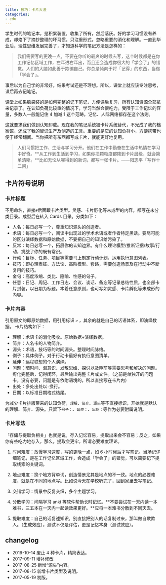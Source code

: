 ```yaml
---
title: 技巧：卡片大法
categories: 
- edu
---
```


学生时代的笔记本，是积累装置，收集了所有，然后落灰。好的学习习惯没有养成，却烙下了摘抄整理的坏习惯。只注重形式，忽略重要的消化和理解。一直到毕业后，理性思维发展完善了，才知道科学的笔记方法是怎样的：

> 我们需要写的更晚一点，不要在你听的最爽的时候去写，这个时候都是在你工作记忆区域工作，左耳进右耳出，而且还会造成你很大的「学会了」的错觉。人们的大脑如此善于欺骗自己。你总是倾向于将「记得」的东西，当做「学会了」。

事后以为自己学的非常好，结果考试还是不理想。所以，课堂上就应该专注思考，课后再去记笔记。

课堂上如果脑袋装的是如何完整的记下笔记，方便课后复习，所有认知资源全部拿来记录了。在认知负荷比较重的情况下，学习当然会很吃力。受限于工作记忆的容量，多数人一般能记住 4 加减 1 这个范畴。记忆、人际网络都存在这个法则。

这就要求我们做到认知卸载。现在我的笔记系统被卡片系统替代，不光成了我的档案馆，还成了我的智识生产及创造的工具。重要的是它的认知负荷小，方便携带也便于经常翻阅。当你把所有东西都写成卡片，就能更好地复用。

> 人们习惯把工作、生活与学习分开。他们在工作中勤奋在生活中热情在学习中好奇。**从工作到生活到学习，如果你把颗粒度都降到卡片层级，就会简单清晰。**比如无论从哪得到的新词，都写一张卡片。——阳志平「写作十二问」

## 卡片符号说明

### 卡片标题

不用命名，直接`#`后面跟卡片类型。灵感、卡片孵化等未成型的内容，都写在未分类目录。成型后在转入 Cards 目录。分类如下：
	
- 人名：每日必写一个，尊重知识源头的创造者。
- 术语：每日必写一个，阅读中出现过的学术术语或者作者特定黑话。要尽可能的区分演绎数据和原始数据，不要把自己的知识给污染了。
- 反常：每日必写一个，拓展你的认知边界。有什么理论模型/推断证据/故事/行动，挑战了你的既有常识。	
- 行动：目标、任务、项目等需要马上制定行动计划，运用执行意图列表。
- 技巧：即心理表征、方法论、高阶模型、套路，需要创造场景及在行动中不断复用的技巧。
- 金句：高度浓缩、类比、隐喻、性感的句子。
- 任意：日记、周记、工作日志、会议、谈话、备忘等记录总结性质，也全部卡片封装，以日期为标题。本着任意原则，也可写如灵感、卡片孵化等未成形的内容。

### 卡片内容

引用原文的即原始数据，用引用标识 `>` ，其余的就是自己的话语体系，即演绎数据。
卡片结构如下：

- 理解：术语卡的消化吸收。原始数据+演绎数据。
- 简介：人名卡的人物简介。
- 源头：术语，技巧等的时间源头。整理时间脉络。
- 例子：具体例子。对于行动卡最好有执行意图清单。
- 延伸：远程联想的个人演绎。
- 问题：暗时间、潜意识、发散思维、探讨以及睡前等需要思考和解决的问题。孵化完整后，记得闭环，最后输出完整卡片或文件。（之前是单独开的问题卡，没有必要，问题是有依附语境的，所以直接写在卡片内）
- 出处：多处出处以`-`换行。
- 日期：以标准日期格式结尾。

为减少卡片排版带来的认知负荷，`理解`、`简介`、`源头`等不直接标识，开始就是默认的理解、简介、源头。只留下`例子：`、`延伸：`、`出处：`等作为必要附属说明。

### 卡片写法

「存储与提取负相关」也就是说，存入记忆容易，提取出来会不容易；反之，如果你有些吃力地存入，那么，提取会更牢。所谓必要难度理论。

1. 时间难度：放慢学习速度，写的更晚一点，如 6 小时候后才写笔记。当场记详细笔记，是在工作记忆区域工作，会造成「学会了」的错觉，可以简要记下提取线索的关键词。
	
2. 地点难度：换个地方背单词，创造情景尤其是地点的不一致。地点的必要难度，就是在不同的地点写。比如说今天在学校听完了，回到家里去写笔记。
	
3. 交错学习：情景中反复交织，多个主题学习。 

4. 分散学习：间隔学习 anki 等软件帮助长时记忆。**不要尝试在一天内读一本难书，三五本在一天内一起读效果更好。**应将一本难书分散到不同天去。	
5. 提取难度：自己的话复述知识，别直接把别人的话复制过来，那叫做自欺欺人。（生成效应），测试不仅是评估，更是记忆本身（测试效应）。

## changelog

- 2019-10-14 废止 4 种卡片，精简表达。
- 2017-09-11 增补修改
- 2017-08-25 新增“源头”内容。
- 2017-08-15 新增卡片类型及说明。
- 2017-05-19 初版。



